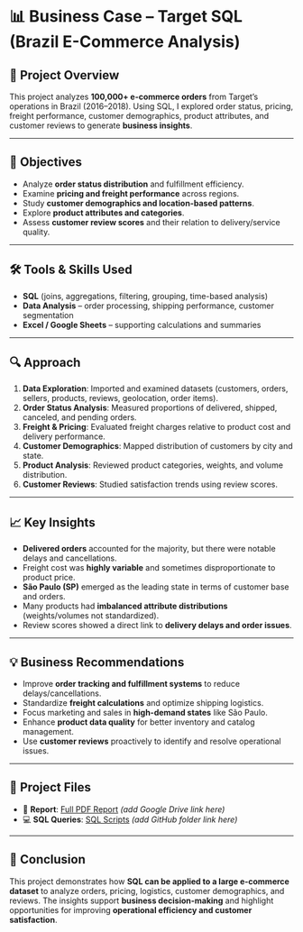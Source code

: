 # 📊 Business Case – Target SQL (Brazil E-Commerce Analysis)

## 📌 Project Overview  
This project analyzes **100,000+ e-commerce orders** from Target’s operations in Brazil (2016–2018). Using SQL, I explored order status, pricing, freight performance, customer demographics, product attributes, and customer reviews to generate **business insights**.  

---

## 🎯 Objectives  
- Analyze **order status distribution** and fulfillment efficiency.  
- Examine **pricing and freight performance** across regions.  
- Study **customer demographics and location-based patterns**.  
- Explore **product attributes and categories**.  
- Assess **customer review scores** and their relation to delivery/service quality.  

---

## 🛠 Tools & Skills Used  
- **SQL** (joins, aggregations, filtering, grouping, time-based analysis)  
- **Data Analysis** – order processing, shipping performance, customer segmentation  
- **Excel / Google Sheets** – supporting calculations and summaries  

---

## 🔍 Approach  
1. **Data Exploration**: Imported and examined datasets (customers, orders, sellers, products, reviews, geolocation, order items).  
2. **Order Status Analysis**: Measured proportions of delivered, shipped, canceled, and pending orders.  
3. **Freight & Pricing**: Evaluated freight charges relative to product cost and delivery performance.  
4. **Customer Demographics**: Mapped distribution of customers by city and state.  
5. **Product Analysis**: Reviewed product categories, weights, and volume distribution.  
6. **Customer Reviews**: Studied satisfaction trends using review scores.  

---

## 📈 Key Insights  
- **Delivered orders** accounted for the majority, but there were notable delays and cancellations.  
- Freight cost was **highly variable** and sometimes disproportionate to product price.  
- **São Paulo (SP)** emerged as the leading state in terms of customer base and orders.  
- Many products had **imbalanced attribute distributions** (weights/volumes not standardized).  
- Review scores showed a direct link to **delivery delays and order issues**.  

---

## 💡 Business Recommendations  
- Improve **order tracking and fulfillment systems** to reduce delays/cancellations.  
- Standardize **freight calculations** and optimize shipping logistics.  
- Focus marketing and sales in **high-demand states** like São Paulo.  
- Enhance **product data quality** for better inventory and catalog management.  
- Use **customer reviews** proactively to identify and resolve operational issues.  

---

## 📂 Project Files  
- 📄 **Report**: [Full PDF Report](#) *(add Google Drive link here)*  
- 💻 **SQL Queries**: [SQL Scripts](#) *(add GitHub folder link here)*  

---

## 🚀 Conclusion  
This project demonstrates how **SQL can be applied to a large e-commerce dataset** to analyze orders, pricing, logistics, customer demographics, and reviews. The insights support **business decision-making** and highlight opportunities for improving **operational efficiency and customer satisfaction**.  
